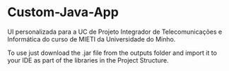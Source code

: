 # Custom-Java-App
UI personalizada para a UC de Projeto Integrador de Telecomunicações e Informática do curso de MIETI da Universidade do Minho.

To use just download the .jar file from the outputs folder and import it to your IDE as part of the libraries in the Project Structure.
